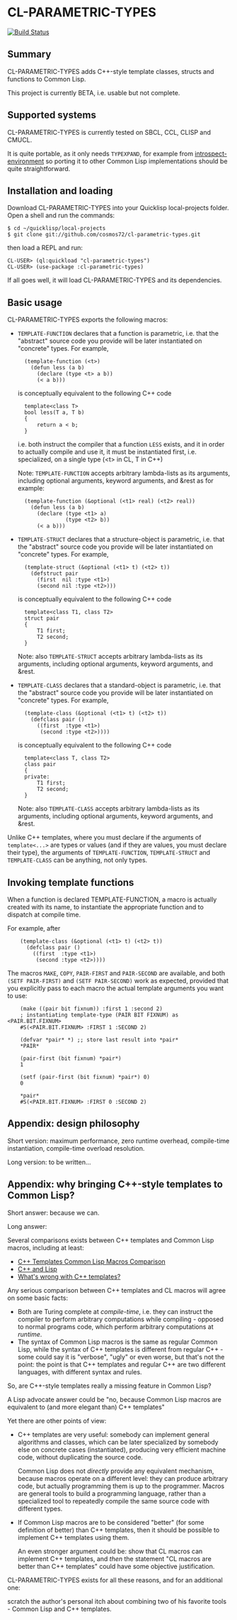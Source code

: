 CL-PARAMETRIC-TYPES
===================

[![Build Status](https://travis-ci.org/guicho271828/cl-parametric-types.svg?branch=master)](https://travis-ci.org/guicho271828/cl-parametric-types)

Summary
-------
CL-PARAMETRIC-TYPES adds C++-style template classes, structs and functions to Common Lisp.

This project is currently BETA, i.e. usable but not complete.


Supported systems
-----------------
CL-PARAMETRIC-TYPES is currently tested on SBCL, CCL, CLISP and CMUCL.

It is quite portable, as it only needs `TYPEXPAND`, for example from
[introspect-environment](https://github.com/Bike/introspect-environment)
so porting it to other Common Lisp implementations should be quite straightforward.


Installation and loading
------------------------
Download CL-PARAMETRIC-TYPES into your Quicklisp local-projects folder.
Open a shell and run the commands:

    $ cd ~/quicklisp/local-projects
    $ git clone git://github.com/cosmos72/cl-parametric-types.git

then load a REPL and run:

    CL-USER> (ql:quickload "cl-parametric-types")
    CL-USER> (use-package :cl-parametric-types)
     
If all goes well, it will load CL-PARAMETRIC-TYPES and its dependencies.


Basic usage
-----------
CL-PARAMETRIC-TYPES exports the following macros:

- `TEMPLATE-FUNCTION` declares that a function is parametric, i.e. that the "abstract" source code you provide
  will be later instantiated on "concrete" types. For example,

        (template-function (<t>)
          (defun less (a b)
            (declare (type <t> a b))
            (< a b)))

  is conceptually equivalent to the following C++ code

        template<class T>
        bool less(T a, T b)
        {
            return a < b;
        }

  i.e. both instruct the compiler that a function `LESS` exists, and it in order to actually compile
  and use it, it must be instantiated first, i.e. specialized, on a single type (&lt;t&gt; in CL, T in C++)

  Note: `TEMPLATE-FUNCTION` accepts arbitrary lambda-lists as its arguments, including optional arguments,
  keyword arguments, and &rest as for example:

        (template-function (&optional (<t1> real) (<t2> real))
          (defun less (a b)
            (declare (type <t1> a)
                     (type <t2> b))
            (< a b)))
  

- `TEMPLATE-STRUCT` declares that a structure-object is parametric,
  i.e. that the "abstract" source code you provide  will be later instantiated
  on "concrete" types. For example,

        (template-struct (&optional (<t1> t) (<t2> t))
          (defstruct pair
            (first  nil :type <t1>)
            (second nil :type <t2>)))

  is conceptually equivalent to the following C++ code

        template<class T1, class T2>
        struct pair
        {
            T1 first;
            T2 second;
        }

  Note: also `TEMPLATE-STRUCT` accepts arbitrary lambda-lists as its arguments, including optional arguments,
  keyword arguments, and &rest.
  
- `TEMPLATE-CLASS` declares that a standard-object is parametric,
  i.e. that the "abstract" source code you provide  will be later instantiated
  on "concrete" types. For example,

        (template-class (&optional (<t1> t) (<t2> t))
          (defclass pair ()
            ((first  :type <t1>)
             (second :type <t2>))))

  is conceptually equivalent to the following C++ code

        template<class T, class T2>
        class pair
        {
        private:
            T1 first;
            T2 second;
        }

  Note: also `TEMPLATE-CLASS` accepts arbitrary lambda-lists as its arguments, including optional arguments,
  keyword arguments, and &rest.

Unlike C++ templates, where you must declare if the arguments of `template<...>` are types or values
(and if they are values, you must declare their type), the arguments of `TEMPLATE-FUNCTION`,
`TEMPLATE-STRUCT` and `TEMPLATE-CLASS` can be anything, not only types.

Invoking template functions
---------------------------

When a function is declared TEMPLATE-FUNCTION, a macro is actually created
with its name, to instantiate the appropriate function and to dispatch at compile time.

For example, after

        (template-class (&optional (<t1> t) (<t2> t))
          (defclass pair ()
            ((first  :type <t1>)
             (second :type <t2>))))

The macros `MAKE`, `COPY`, `PAIR-FIRST` and `PAIR-SECOND` are available,
and both `(SETF PAIR-FIRST)` and `(SETF PAIR-SECOND)` work as expected,
provided that you explicitly pass to each macro the actual template arguments
you want to use:

        (make ((pair bit fixnum)) :first 1 :second 2)
        ; instantiating template-type (PAIR BIT FIXNUM) as <PAIR.BIT.FIXNUM>
        #S(<PAIR.BIT.FIXNUM> :FIRST 1 :SECOND 2)
        
        (defvar *pair* *) ;; store last result into *pair*
        *PAIR*

        (pair-first (bit fixnum) *pair*)
        1

        (setf (pair-first (bit fixnum) *pair*) 0)
        0

        *pair*
        #S(<PAIR.BIT.FIXNUM> :FIRST 0 :SECOND 2)
        

Appendix: design philosophy
---------------------------

Short version: maximum performance, zero runtime overhead, compile-time instantiation,
  compile-time overload resolution.

Long version: to be written...


Appendix: why bringing C++-style templates to Common Lisp?
----------------------------------------------------------

Short answer: because we can.

Long answer:

Several comparisons exists between C++ templates and Common Lisp macros, including at least:
* [C++ Templates Common Lisp Macros Comparison](http://c2.com/cgi/wiki?CeePlusPlusTemplatesCommonLispMacrosComparison)
* [C++ and Lisp](http://www.lurklurk.org/cpp_clos.html)
* [What's wrong with C++ templates?](http://www.kuro5hin.org/story/2003/5/26/22429/7674)

Any serious comparison between C++ templates and CL macros will agree on some basic facts:
* Both are Turing complete at *compile-time*, i.e. they can instruct the compiler
  to perform arbitrary computations while compiling - opposed to normal programs code,
  which perform arbitrary computations at *runtime*.
* The syntax of Common Lisp macros is the same as regular Common Lisp,
  while the syntax of C++ templates is different from regular C++ - some could say
  it is "verbose", "ugly" or even worse, but that's not the point:
  the point is that C++ templates and regular C++ are two different languages,
  with different syntax and rules.

So, are C++-style templates really a missing feature in Common Lisp?

A Lisp advocate answer could be
"no, because Common Lisp macros are equivalent to (and more elegant than) C++ templates"

Yet there are other points of view:
* C++ templates are very useful: somebody can implement general algorithms and classes,
  which can be later specialized by somebody else on concrete cases (instantiated),
  producing very efficient machine code, without duplicating the source code.
  
  Common Lisp does not *directly* provide any equivalent mechanism, because macros
  operate on a different level: they can produce arbitrary code, but actually programming
  them is up to the programmer. Macros are general tools to build a programming language,
  rather than a specialized tool to repeatedly compile the same source code with different types.
* If Common Lisp macros are to be considered "better" (for some definition of better)
  than C++ templates, then it should be possible to implement C++ templates using them.

  An even stronger argument could be: show that CL macros can implement C++ templates,
  and *then* the statement "CL macros are better than C++ templates" could have some objective justification.

CL-PARAMETRIC-TYPES exists for all these reasons, and for an additional one:

scratch the author's personal itch about combining two of his favorite tools - Common Lisp and C++ templates.

